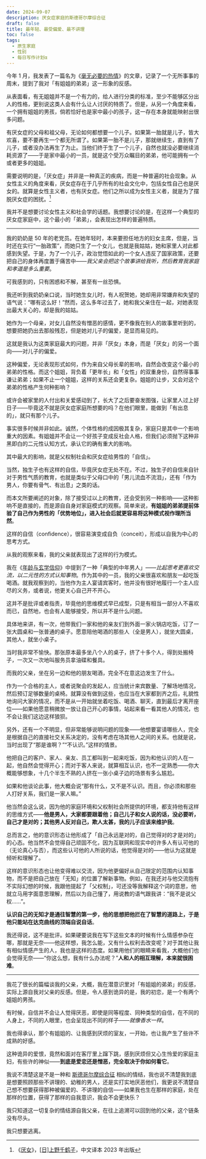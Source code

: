 ```yaml
---
date: 2024-09-07
description: 厌女症家庭的斯德哥尔摩综合征
draft: false
title: 最年轻、最受偏爱、最不讲理
toc: false
tags:
  - 原生家庭
  - 性别
  - 每日写作计划α
---
```


今年 1 月，我发表了一篇名为《[毫无必要的热情](/posts/毫无必要的热情/)》的文章，记录了一个无所事事的周末，提到了我对「有姐姐的弟弟」这一形象的反感。

从表面看，有无姐姐并不是一个有力的，给人进行分类的标准，至少不能够区分出人的性格，更别说这类人会有什么让人讨厌的特质了。但是，从另一个角度来看，一个拥有姐姐的男孩，倘若恰好也是家中最小的孩子，这一存在本身就能映射出很多问题。

有厌女症的父母和祖父母，无论如何都想要一个儿子。如果第一胎就是儿子，皆大欢喜，要不要再生一个都无所谓了。如果第一胎不是儿子，那就继续生，直到有了儿子，或者没办法再生了为止。当他们终于生了一个儿子，自然也就没必要继续消耗资源了——于是家中最小的一员，就是这个受万众瞩目的弟弟，他可能拥有一个或者更多的姐姐。

需要说明的是，「厌女症」并非是一种真正的疾病，而是一种普遍的社会现象。从女性主义的角度来看，厌女症存在于几乎所有的社会文化中，包括女性自己也是厌女的。就算是女性主义者，也有厌女症。他们之所以成为女性主义者，就是为了摆脱厌女症的困扰。[^1]

我并不是想要讨论女性主义和社会学的话题。我想要讨论的是，在这样一个典型的厌女症家庭中，这个最小的「弟弟」，会表现出怎样的普遍特质。

---

我的奶奶是 50 年的老党员。在她年轻时，本来要担任地方的妇女主席，但是，当时还在实行“一胎政策”，而她只生了一个女儿，也就是我姑姑，她和家里人对此都感到失望。于是，为了一个儿子，政治觉悟如此的一个女人违反了国家政策，还要把自己的身体再度置于痛苦中——*我父亲会把这个故事讲给我听，然后教育我家庭和孝道是多么重要*。

可我感到的，只有困惑和不解，甚至有一丝恐惧。

我还听到我奶奶亲口说，当时她生女儿时，有人祝贺她，她却用非常嫌弃和失望的语气说：“哪有这么好！”然而，这么多年过去了，她和我父亲住在一起，对她表现出最大关心的，却是我的姑姑。

她作为一个母亲，对女儿自然没有憎恶的感情，更不像我在别人的故事里听到的，想要把她扔出去那般残忍，但是她对儿子的偏爱，是显而易见的。

这就是我认为这类家庭最大的问题，并非「厌女」本身，而是「厌女」的另一个面向——对儿子的偏爱。

这种偏爱，无论表现形式如何，作为来自父母长辈的影响，自然会改变这个最小的弟弟的性格。而这个姐姐，背负着「更年长」和「女性」的双重身份，自然得事事谦让弟弟；如果不止一个姐姐，这样的关系还会更复杂。姐姐的让步，又会对这个弟弟的性格产生何种影响？

或许会被家里的人付出和关爱感动到了，长大了之后要奋发图强，让家里人过上好日子——毕竟这不就是厌女症家庭所想要的吗？在他们眼里，能做到「有出息的」，就只有那个儿子。

事实很多时候并非如此。诚然，个体性格的成因极其复杂，家庭只是其中一个影响重大的因素。有姐姐并不会让一个好孩子变成反社会人格，但我们必须抛下这种非黑即白的二元性认知方式，承认它的确有重大的影响。

其中最大的影响，就是父权制社会和厌女症给男性的「自信」。

当然，独生子也有这样的自信，毕竟厌女症无处不在。不过，独生子的自信来自针对于男性气质的教育，也就是类似于父母口中的「男儿流血不流泪」，还有「作为男人，你要有骨气、有出息」之类的话。

而本文所要阐述的对象，除了接受过以上的教育，还会受到另一种影响——这种影响不是直接的，而是源自自身对家庭模式的观察。简单来说，**有姐姐的弟弟提前体验了自己作为男性的「优势地位」，进入社会后就更容易将这种模式视作理所当然**。

这样的自信（confidence），很容易演变成自负（conceit），形成以自我为中心的思考方式。

从我的观察来看，我的父亲就表现出了这样的行为模式。

我在《[年龄与玄学信仰](posts/年龄与玄学信仰/)》中提到了一种「典型的中年男人」——*比起思考更喜欢交流，以二元性的方式认知事物*。作为其中的一员，我的父亲很喜欢和朋友一起吃饭喝酒。就我观察到的，当他作为主人宴请宾客时，他并没有很好地履行一个主人应尽的义务，或者说，他更关心自己开不开心。

这并不是批评或者指责，毕竟他的思维模式早已成型，只是有相当一部分人不喜欢而已，自然地，也会有人能够接受，所以并不是什么问题。

具体地来讲，有一次，他带我们一家和他的亲友们到外面一家火锅店吃饭，订了一张大圆桌和一张普通的桌子。愿意陪他喝酒的那些人（全是男人），就坐大圆桌，其他人，就坐小桌子。

当时我非常不愉快。那张原本最多坐八个人的桌子，挤了十多个人，得到处搬椅子，一次又一次地叫服务员拿油碟和餐具。

而我的父亲，坐在另一边和他的朋友喝酒，完全不在意这边发生了什么。

作为一个合格的主人，或者说聚会的发起人，应当统计来宾数量、了解场地情况，然后预订足够数量的桌椅。就算没有做到这些，也应当在大家都到齐之后，礼貌性地询问大家的情况，而不是从一开始就坐着吃饭、喝酒、聊天，直到最后才离开座位——如果他愿意稍微放一放让自己开心的事情，站起来看一看其他人的情况，也不会让我们这边这样狼狈。

另外，还有一个不明显，但非常能够说明问题的现象——他想要宴请哪些人，完全是根据自己的直接社交关系决定的，没有考虑在场其他人之间的关系。也就是说，当时出现了“那是谁啊？”“不认识。”这样的情景。

他把自己的客户、家人、亲友、员工都叫到一起来吃饭，因为和他认识的人在一起，他自然会觉得开心；而对于客人来说，就算相互认识，也不一定熟悉——你大概能够想象，十几个半生不熟的人挤在一张小桌子边的场景有多么尴尬。

如果和他谈论此事，他大概会说“那有什么，又不是不认识。而且，你必须和那些人打好关系，我们是一家人嘛。”

他当然会这么说，因为他的家庭环境和父权制社会所提供的环境，都支持他有这样的思维方式——**他是男人，大家都要跟着他；自己儿子和女人说的话，没必要听，自己才是对的；其他男人反对自己，欺人太甚，我的儿子应该来维护我**。

总而言之，他的意识形态让他形成了「自己永远是对的，自己觉得对的才是对的」的心态。他当然不会觉得自己顽固不化，因为互联网和现实中的许多人有认可他的（无论真心与否），而这些认可他的人所说的话，他觉得是对的——他认为这就是倾听和理解了。

这样的意识形态也让他变得难以交流，因为他更偏好从自己限定的范围内认知事物，而不是把自己放在「无知」的位置了解新事物。例如，在我还对与他交流抱有不实际幻想的时候，我跟他提起了「父权制」，可还没等我解释这个词的意思，他就立马用字面意思理解，然后以为自己懂了，用说教的语气跟我讲：“我不是说父权……”。

**认识自己的无知才是通往智慧的第一步，他的思想把他拦在了智慧的道路上，于是他只能站在达克曲线的顶端自说自话**。

我还得说，这不是批评。如果硬要说我在写下这些文本的时候有什么情感参杂在哪，那就是无奈——他这样想，我怎么能，又有什么权利去改变呢？对于其他让我有相似情感产生的人，我也是这样的态度。如果用他们的眼睛来看我，大概他们也会觉得无奈——“你这么想，我有什么办法呢？”**人和人的相互理解，本来就很困难**。

---

我花了很长的篇幅谈我的父亲，大概，我在潜意识里对「有姐姐的弟弟」的反感，实际上源自我对父亲的反感。但是，令人感到诡异的是，我的初恋，是一个有两个姐姐的男孩。

有时候，自信并不会让人觉得厌恶，即使是同等程度、同种类型的自信，在不同的人身上，不同的人眼里，也会呈现出不同的样子——*就像香水一样*。

我也得承认，那个有姐姐的、让我感到厌烦的室友，一开始，也让我产生了些许不成熟的好感。

这种诡异的爱恨，竟然和面对在客厅里上蹿下跳，感到厌烦但又心生怜爱的家庭主妇，有些许的神似——**到底是爱恋还是憎恶，完全取决于你如何看它**。

我说不清楚这是不是一种和 [斯德哥尔摩综合征](https://zh.wikipedia.org/zh-cn/%E6%96%AF%E5%BE%B7%E5%93%A5%E7%88%BE%E6%91%A9%E7%97%87%E5%80%99%E7%BE%A4) 相似的情结，我也说不清楚我到底是想要照顾那些不讲理的、幼稚的男人，还是实打实地厌恶他们，我更说不清楚自己想不想要获得那种被偏爱的、不讲理的自信——如果我也生在那样的家庭，处在那样的位置，获得了那样的自我意识，我会不会更快乐？

我只知道这一切复杂的情结源自我父亲，在往上追溯可以回到他的父亲，这个链条没有尽头。

我只想要逃离。

[^1]: 《[厌女](https://book.douban.com/subject/36314870/)》，[[日]上野千鹤子](https://book.douban.com/author/348543)，中文译本 2023 年出版
